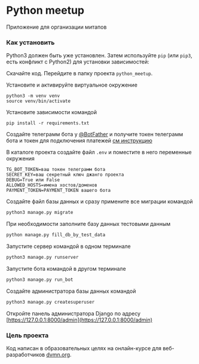 # Python meetup

Приложение для организации митапов

### Как установить

Python3 должен быть уже установлен. Затем используйте `pip` (или `pip3`, есть конфликт с Python2) для установки зависимостей:

Скачайте код. Перейдите в папку проекта `python_meetup`.

Установите и активируйте виртуальное окружение
```commandline
python3 -m venv venv
source venv/bin/activate
```
Установите зависимости командой
```commandline
pip install -r requirements.txt
```
Создайте телеграмм бота у [@BotFather](https://t.me/BotFather) и получите токен телеграмм бота
и токен для подключения платежей [см инструкцию](https://info.paymaster.ru/blog/kak-nastroit-platezhi-cherez-bota-v-telegram/)

В каталоге проекта создайте файл `.env` и поместите в него переменные окружения
```commandline
TG_BOT_TOKEN=ваш токен телеграмм бота
SECRET_KEY=ваш секретный ключ джанго проекта
DEBUG=True или False
ALLOWED_HOSTS=имена хостов/доменов
PAYMENT_TOKEN=PAYMENT_TOKEN вашего бота
```

Создайте файл базы данных и сразу примените все миграции командой
```python
python3 manage.py migrate
```

При необходимости заполните базу данных тестовыми данным
```python
python manage.py fill_db_by_test_data
```

Запустите сервер командой в одном терминале
```python
python3 manage.py runserver
```

Запустите бота командой в другом терминале
```python
python3 manage.py run_bot
```
Создайте администратора базы данных командой
```python
python3 manage.py createsuperuser
```
Откройте панель администрaтора Django по адресу [https://127.0.0.1:8000/admin](https://127.0.0.1:8000/admin)

### Цель проекта

Код написан в образовательных целях на онлайн-курсе для веб-разработчиков [dvmn.org](https://dvmn.org/).
